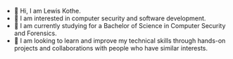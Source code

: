 - 👋 Hi, I am Lewis Kothe.
- 👀 I am interested in computer security and software development.
- 🌱 I am currently studying for a Bachelor of Science in Computer Security and Forensics.
- 💞️ I am looking to learn and improve my technical skills through hands-on projects and collaborations with people who have similar interests.
  

<!---
LewisMK/LewisMK is a ✨ special ✨ repository because its `README.md` (this file) appears on your GitHub profile.
You can click the Preview link to take a look at your changes.
--->

